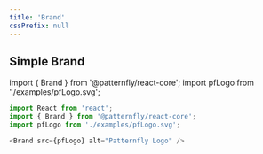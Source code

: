 ```yaml
---
title: 'Brand'
cssPrefix: null
---
```

## Simple Brand

import { Brand } from '@patternfly/react-core';
import pfLogo from './examples/pfLogo.svg';

```js
import React from 'react';
import { Brand } from '@patternfly/react-core';
import pfLogo from './examples/pfLogo.svg';

<Brand src={pfLogo} alt="Patternfly Logo" />
```